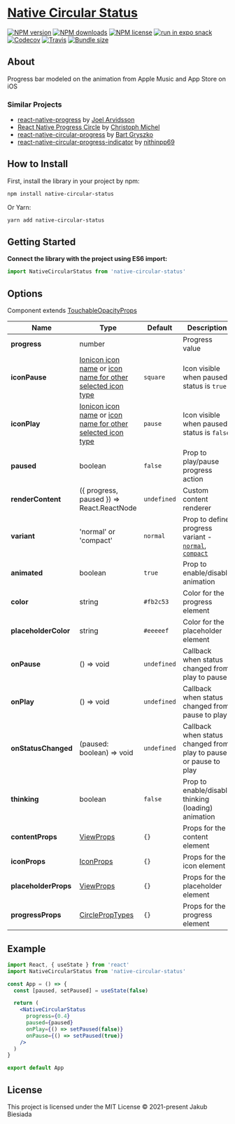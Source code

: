 # [Native Circular Status](https://github.com/native-ly/native-circular-status)

[![NPM version](https://flat.badgen.net/npm/v/native-circular-status)](https://www.npmjs.com/package/native-circular-status)
[![NPM downloads](https://flat.badgen.net/npm/dm/native-circular-status)](https://www.npmjs.com/package/native-circular-status)
[![NPM license](https://flat.badgen.net/npm/license/native-circular-status)](https://www.npmjs.com/package/native-circular-status)
[![run in expo snack](https://img.shields.io/badge/Run%20in%20Snack-4630EB?style=flat-square&logo=EXPO&labelColor=FFF&logoColor=000)](https://snack.expo.io/@jbiesiada/native-circular-status)
[![Codecov](https://flat.badgen.net/codecov/c/github/native-ly/native-circular-status)](https://codecov.io/gh/native-ly/native-circular-status)
[![Travis](https://flat.badgen.net/travis/native-ly/native-circular-status)](https://app.travis-ci.com/github/native-ly/native-circular-status)
[![Bundle size](https://flat.badgen.net/packagephobia/install/native-circular-status)](https://packagephobia.com/result?p=native-circular-status)

## About

Progress bar modeled on the animation from Apple Music and App Store on iOS

### Similar Projects

- [react-native-progress](https://github.com/oblador/react-native-progress) by [Joel Arvidsson](https://github.com/oblador)
- [React Native Progress Circle](https://github.com/MrToph/react-native-progress-circle) by [Christoph Michel](https://github.com/MrToph)
- [react-native-circular-progress](https://github.com/bartgryszko/react-native-circular-progress) by [Bart Gryszko](https://github.com/bartgryszko)
- [react-native-circular-progress-indicator](https://github.com/nithinpp69/react-native-circular-progress-indicator) by [nithinpp69](https://github.com/nithinpp69)

## How to Install

First, install the library in your project by npm:

```sh
npm install native-circular-status
```

Or Yarn:

```sh
yarn add native-circular-status
```

## Getting Started

**Connect the library with the project using ES6 import:**

```js
import NativeCircularStatus from 'native-circular-status'
```

## Options

Component extends [TouchableOpacityProps](https://reactnative.dev/docs/touchableopacity#props)

| Name                 | Type                                                                                                                                                       | Default     | Description                                                      |
| -------------------- | ---------------------------------------------------------------------------------------------------------------------------------------------------------- | ----------- | ---------------------------------------------------------------- |
| **progress**         | number                                                                                                                                                     | ` `         | Progress value                                                   |
| **iconPause**        | [Ionicon icon name](https://ionic.io/ionicons) or [icon name for other selected icon type](https://github.com/native-ly/native-icons#available-icon-types) | `square`    | Icon visible when paused status is `true`                        |
| **iconPlay**         | [Ionicon icon name](https://ionic.io/ionicons) or [icon name for other selected icon type](https://github.com/native-ly/native-icons#available-icon-types) | `pause`     | Icon visible when paused status is `false`                       |
| **paused**           | boolean                                                                                                                                                    | `false`     | Prop to play/pause progress action                               |
| **renderContent**    | ({ progress, paused }) => React.ReactNode                                                                                                                  | `undefined` | Custom content renderer                                          |
| **variant**          | 'normal' or 'compact'                                                                                                                                      | `normal`    | Prop to define progress variant - [`normal`](#), [`compact`](#)  |
| **animated**         | boolean                                                                                                                                                    | `true`      | Prop to enable/disable animation                                 |
| **color**            | string                                                                                                                                                     | `#fb2c53`   | Color for the progress element                                   |
| **placeholderColor** | string                                                                                                                                                     | `#eeeeef`   | Color for the placeholder element                                |
| **onPause**          | () => void                                                                                                                                                 | `undefined` | Callback when status changed from play to pause                  |
| **onPlay**           | () => void                                                                                                                                                 | `undefined` | Callback when status changed from pause to play                  |
| **onStatusChanged**  | (paused: boolean) => void                                                                                                                                  | `undefined` | Callback when status changed from play to pause or pause to play |
| **thinking**         | boolean                                                                                                                                                    | `false`     | Prop to enable/disable thinking (loading) animation              |
| **contentProps**     | [ViewProps](https://reactnative.dev/docs/view#props)                                                                                                       | `{}`        | Props for the content element                                    |
| **iconProps**        | [IconProps](https://github.com/native-ly/native-icons#icon)                                                                                                | `{}`        | Props for the icon element                                       |
| **placeholderProps** | [ViewProps](https://reactnative.dev/docs/view#props)                                                                                                       | `{}`        | Props for the placeholder element                                |
| **progressProps**    | [CirclePropTypes](https://github.com/oblador/react-native-progress#progresscircle)                                                                         | `{}`        | Props for the progress element                                   |

## Example

```jsx
import React, { useState } from 'react'
import NativeCircularStatus from 'native-circular-status'

const App = () => {
  const [paused, setPaused] = useState(false)

  return (
    <NativeCircularStatus
      progress={0.4}
      paused={paused}
      onPlay={() => setPaused(false)}
      onPause={() => setPaused(true)}
    />
  )
}

export default App
```

## License

This project is licensed under the MIT License © 2021-present Jakub Biesiada

